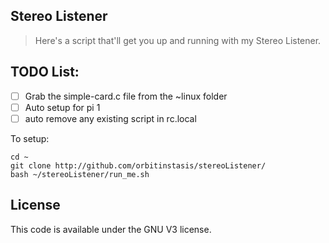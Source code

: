 ## Stereo Listener
>Here's a script that'll get you up and running with my Stereo Listener.   

## TODO List:
- [ ] Grab the simple-card.c file from the ~linux folder 
- [ ] Auto setup for pi 1 
- [ ] auto remove any existing script in rc.local

To setup:
```
cd ~
git clone http://github.com/orbitinstasis/stereoListener/
bash ~/stereoListener/run_me.sh
```

## License 

This code is available under the GNU V3 license. 
